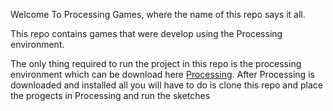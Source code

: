 Welcome To Processing Games, where the name of this repo says it all.

This repo contains games that were develop using the Processing environment.

The only thing required to run the project in this repo is the processing environment which can be download here [Processing](https://processing.org/download/). After Processing is downloaded and installed all you will have to do is clone this repo and place the progects in Processing and run the sketches

